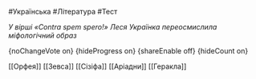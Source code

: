 #Українська #Література #Тест

*У вірші «Contra spem spero!» Леся Українка переосмислила міфологічний образ*

{noChangeVote on}
{hideProgress on}
{shareEnable off}
{hideCount on}

[[Орфея]]
[[Зевса]]
[[Сізіфа]]
[[Аріадни]]
[[Геракла]]
